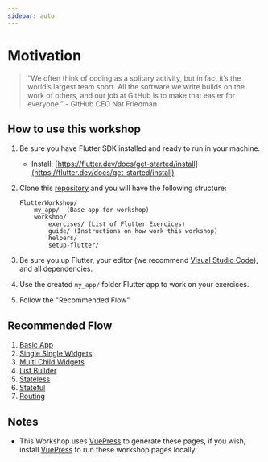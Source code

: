 ```yaml
---
sidebar: auto
---
```


# Motivation

> “We often think of coding as a solitary activity, but in fact it’s the world’s largest team sport. All the software we write builds on the work of others, and our job at GitHub is to make that easier for everyone.” - GitHub CEO Nat Friedman

## How to use this workshop

1. Be sure you have Flutter SDK installed and ready to run in your machine.
   * Install: [https://flutter.dev/docs/get-started/install](https://flutter.dev/docs/get-started/install)
2. Clone this [repository](https://github.com/OldMetalmind/FlutterWorkshop) and you will have the following structure:

    ``` system
    FlutterWorkshop/
        my_app/  (Base app for workshop)
        workshop/
            exercises/ (List of Flutter Exercices)
            guide/ (Instructions on how work this workshop)
            helpers/
            setup-flutter/
    ```

3. Be sure you up Flutter, your editor (we recommend [Visual Studio Code](https://code.visualstudio.com/)), and all dependencies.
4. Use the created `my_app/` folder Flutter app to work on your exercices.
5. Follow the "Recommended Flow"

## Recommended Flow

1. [Basic App](/exercises/basic-app/)
2. [Single Single Widgets](/exercises/basic-single-child-widgets/)
3. [Multi Child Widgets](/exercises/basic-multi-child-widgets/)
4. [List Builder](/exercises/list-builder/)
5. [Stateless](/exercises/stateless-widget/)
6. [Stateful](/exercises/stateful-widget/)
7. [Routing](/exercises/routing/)

## Notes

* This Workshop uses [VuePress](https://v1.vuepress.vuejs.org/) to generate these pages, if you wish, install [VuePress](https://v1.vuepress.vuejs.org/) to run these workshop pages locally.